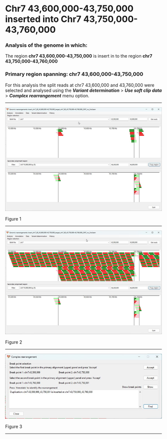 # Chr7 43,600,000-43,750,000  inserted into Chr7 43,750,000-43,760,000

### Analysis of the genome in which: 

The region **chr7 43,600,000-43,750,000** is insert in to the region **chr7 43,750,000-43,760,000**

### Primary region spanning: chr7 43,600,000-43,750,000 

For this analysis the split reads at chr7 43,600,000 and 43,760,000 were selected and analysed using the ___Variant determination___ > ___Use soft clip data___ > ___Complex rearrangement___ menu option.<hr />

![image](images/insert_chr7_60_43,600,000-43,750,000_target_chr7_60_43,750,000-43,760,000_ONT_no_2nd_1.jpg)

Figure 1

<hr />

![image](images/insert_chr7_60_43,600,000-43,750,000_target_chr7_60_43,750,000-43,760,000_ONT_no_2nd_1_all.jpg)

Figure 2

<hr />

![image](images/insert_chr7_60_43,600,000-43,750,000_target_chr7_60_43,750,000-43,760,000_ONT_no_2nd_1_result.jpg)

Figure 3

<hr />

